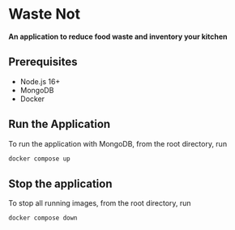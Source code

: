 # Waste Not

__An application to reduce food waste and inventory your kitchen__

## Prerequisites
- Node.js 16+
- MongoDB
- Docker

## Run the Application

To run the application with MongoDB, from the root directory, run

```sh
docker compose up
```

## Stop the application

To stop all running images, from the root directory, run

```sh
docker compose down
```